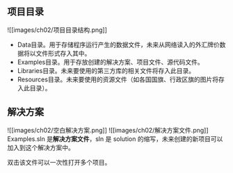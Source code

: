 ## 项目目录 

![[images/ch02/项目目录结构.png]]
- Data目录。用于存储程序运行产生的数据文件，未来从网络读入的外汇牌价数据将以文件形式存入其中。
- Examples目录。用于存放创建的解决方案、项目文件、源代码文件。
- Libraries目录。未来要使用的第三方库的相关文件将存入此目录。
- Resources目录。未来要使用的资源文件（如各国国旗、行政区旗的图片将存入此目录）。

## 解决方案
![[images/ch02/空白解决方案.png]]
![[images/ch02/解决方案文件.png]]
Examples.sln 是**解决方案文件**，sln 是 solution 的缩写，未来创建的新项目可以加入到这个解决方案中。

双击该文件可以一次性打开多个项目。